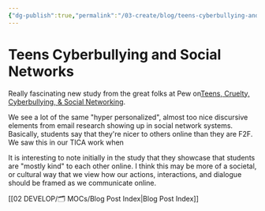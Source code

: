 ```yaml
---
{"dg-publish":true,"permalink":"/03-create/blog/teens-cyberbullying-and-social-networks/","title":"Teens, Cyberbullying, & Social Networks","tags":["cyberbullying","social-networking"]}
---
```


# Teens Cyberbullying and Social Networks

Really fascinating new study from the great folks at Pew on[Teens, Cruelty, Cyberbullying, & Social Networking](http://pewresearch.org/pubs/2128/social-media-teens-bullying-internet-privacy-email-cyberbullying-facebook-myspace-twitter).

We see a lot of the same "hyper personalized", almost too nice discursive elements from email research showing up in social network systems. Basically, students say that they're nicer to others online than they are F2F. We saw this in our TICA work when

It is interesting to note initially in the study that they showcase that students are "mostly kind" to each other online. I think this may be more of a societal, or cultural way that we view how our actions, interactions, and dialogue should be framed as we communicate online.

[[02 DEVELOP/🗂️ MOCs/Blog Post Index\|Blog Post Index]]